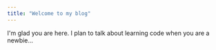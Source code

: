 ```yaml
---
title: "Welcome to my blog"
---
```


I'm glad you are here. I plan to talk about learning code when you are a newbie...
